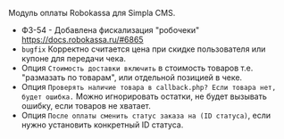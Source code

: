 Модуль оплаты Robokassa для Simpla CMS.

- ФЗ-54 - Добавлена фискализация "робочеки" https://docs.robokassa.ru/#6865
- `bugfix` Корректно считается цена при скидке пользователя или купоне для передачи чека.
- Опция `Стоимость доставки включить` в стоимость товаров т.е. "размазать по товарам", или отдельной позицией в чеке.
- Опция `Проверять наличие товара в callback.php? Если товара нет, будет ошибка.` Можно игнорировать остатки, не будет вызывать ошибку, если товаров не хватает.
- Опция `После оплаты сменить статус заказа на (ID статуса)`, если нужно установить конкретный ID статуса.